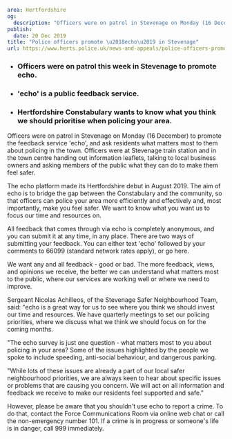 ```yaml
area: Hertfordshire
og:
  description: "Officers were on patrol in Stevenage on Monday (16 December) to promote the feedback service \u2018echo\u2019, and ask residents what matters most to them about policing in the town. Officers were at Stevenage train station and in the town centre handing out information leaflets, talking to local business owners and asking members of the public what they can do to make them feel safer."
publish:
  date: 20 Dec 2019
title: "Police officers promote \u2018echo\u2019 in Stevenage"
url: https://www.herts.police.uk/news-and-appeals/police-officers-promote-echo-in-stevenage-1202
```

* ### Officers were on patrol this week in Stevenage to promote echo.

 * ### 'echo' is a public feedback service.

 * ### Hertfordshire Constabulary wants to know what you think we should prioritise when policing your area.

Officers were on patrol in Stevenage on Monday (16 December) to promote the feedback service 'echo', and ask residents what matters most to them about policing in the town. Officers were at Stevenage train station and in the town centre handing out information leaflets, talking to local business owners and asking members of the public what they can do to make them feel safer.

The echo platform made its Hertfordshire debut in August 2019. The aim of echo is to bridge the gap between the Constabulary and the community, so that officers can police your area more efficiently and effectively and, most importantly, make you feel safer. We want to know what you want us to focus our time and resources on.

All feedback that comes through via echo is completely anonymous, and you can submit it at any time, in any place. There are two ways of submitting your feedback. You can either text 'echo' followed by your comments to 66099 (standard network rates apply), or go here.

We want any and all feedback - good or bad. The more feedback, views, and opinions we receive, the better we can understand what matters most to the public, where our services are working well or where we need to improve.

Sergeant Nicolas Achilleos, of the Stevenage Safer Neighbourhood Team, said: "echo is a great way for us to see where you think we should invest our time and resources. We have quarterly meetings to set our policing priorities, where we discuss what we think we should focus on for the coming months.

"The echo survey is just one question - what matters most to you about policing in your area? Some of the issues highlighted by the people we spoke to include speeding, anti-social behaviour, and dangerous parking.

"While lots of these issues are already a part of our local safer neighbourhood priorities, we are always keen to hear about specific issues or problems that are causing you concern. We will act on all information and feedback we receive to make our residents feel supported and safe."

However, please be aware that you shouldn't use echo to report a crime. To do that, contact the Force Communications Room via online web chat or call the non-emergency number 101. If a crime is in progress or someone's life is in danger, call 999 immediately.
